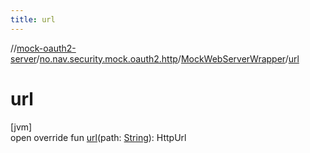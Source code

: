 ```yaml
---
title: url
---
```

//[mock-oauth2-server](../../../index.html)/[no.nav.security.mock.oauth2.http](../index.html)/[MockWebServerWrapper](index.html)/[url](url.html)



# url



[jvm]\
open override fun [url](url.html)(path: [String](https://kotlinlang.org/api/latest/jvm/stdlib/kotlin/-string/index.html)): HttpUrl




